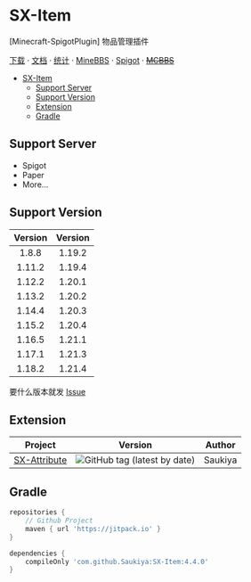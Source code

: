 # SX-Item

[Minecraft-SpigotPlugin] 物品管理插件

[下载](https://github.com/Saukiya/SX-Item/releases/latest) ·
[文档](https://www.maplex.top/archives/sxitem) ·
[统计](https://bstats.org/plugin/bukkit/SX-Item) ·
[MineBBS](https://www.minebbs.com/resources/sx-item-1-8-1-20-x.7252/) ·
[Spigot](https://www.spigotmc.org/resources/sx-item.119751) ·
[~~MCBBS~~](https://www.mcbbs.net/thread-1471655-1-1.html)

<!-- TOC -->

* [SX-Item](#sx-item)
  * [Support Server](#support-server)
  * [Support Version](#support-version)
  * [Extension](#extension)
  * [Gradle](#gradle)

<!-- TOC -->

## Support Server

- Spigot
- Paper
- More...

## Support Version

| Version | Version |
|:-------:|:-------:|
|  1.8.8  | 1.19.2  |
| 1.11.2  | 1.19.4  |
| 1.12.2  | 1.20.1  |
| 1.13.2  | 1.20.2  |
| 1.14.4  | 1.20.3  |
| 1.15.2  | 1.20.4  |
| 1.16.5  | 1.21.1  |
| 1.17.1  | 1.21.3  |
| 1.18.2  | 1.21.4  |

要什么版本就发 [Issue](https://github.com/Saukiya/SX-Item/issues/new/choose)

## Extension

| Project                                                                 | Version                                                                                               | Author  |
|-------------------------------------------------------------------------|-------------------------------------------------------------------------------------------------------|---------|
| [SX-Attribute](https://github.com/Saukiya/SX-Attribute/releases/latest) | ![GitHub tag (latest by date)](https://img.shields.io/github/v/tag/Saukiya/SX-Attribute?label=latest) | Saukiya |

## Gradle

```groovy
repositories {
    // Github Project
    maven { url 'https://jitpack.io' }
}

dependencies {
    compileOnly 'com.github.Saukiya:SX-Item:4.4.0'
}
```
